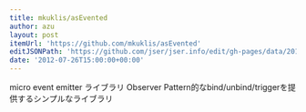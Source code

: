 ```yaml
---
title: mkuklis/asEvented
author: azu
layout: post
itemUrl: 'https://github.com/mkuklis/asEvented'
editJSONPath: 'https://github.com/jser/jser.info/edit/gh-pages/data/2012/07/index.json'
date: '2012-07-26T15:00:00+00:00'
---
```

micro event emitter ライブラリ
Observer Pattern的なbind/unbind/triggerを提供するシンプルなライブラリ
